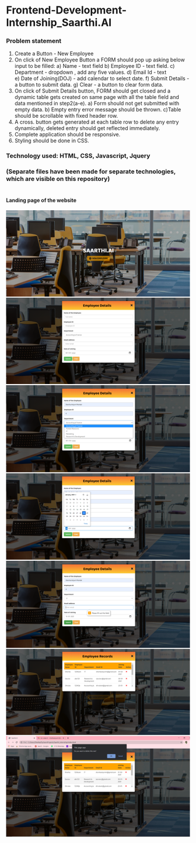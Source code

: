 # Frontend-Development-Internship_Saarthi.AI

<h3><b>Problem statement</b></h3>

1. Create a Button - New Employee 
2. On click of New Employee Button a FORM should pop up asking below input to be filled: 
a) Name - text field 
b) Employee ID - text field. 
c) Department - dropdown , add any five values. 
d) Email Id - text  
e) Date of Joining(DOJ) - add calendar to select date. 
f) Submit Details - a button to submit data. 
g) Clear - a button to clear form data. 
3. On click of Submit Details button, FORM should get closed and a dynamic table gets  created on same page with all the table field and data mentioned in step2(a-e). 
a) Form should not get submitted with empty data. 
b) Empty entry error message should be thrown. 
c)Table should be scrollable with fixed header row. 
4. A cross. button gets generated at each table row to delete any entry dynamically, deleted  entry should get reflected immediately. 
5. Complete application should be responsive. 
6. Styling should be done in CSS. 

<h3>Technology used: HTML, CSS, Javascript, Jquery<h3> (Separate files have been made for separate technologies, which are visible on this repository) <br>
  <br>
  
  <h4> Landing page of the website </h4>

<img src="https://github.com/sharika-anjum/Frontend-Development-Internship_Saarthi.AI/blob/main/Results/landing%20page.png"> 


<img src="https://github.com/sharika-anjum/Frontend-Development-Internship_Saarthi.AI/blob/main/Results/Page%202.png"> 


<img src="https://github.com/sharika-anjum/Frontend-Development-Internship_Saarthi.AI/blob/main/Results/Page%203.png"> 


<img src="https://github.com/sharika-anjum/Frontend-Development-Internship_Saarthi.AI/blob/main/Results/Page%204.png"> 


<img src="https://github.com/sharika-anjum/Frontend-Development-Internship_Saarthi.AI/blob/main/Results/Page%205.png"> 


<img src="https://github.com/sharika-anjum/Frontend-Development-Internship_Saarthi.AI/blob/main/Results/Page%206.png"> 


<img src="https://github.com/sharika-anjum/Frontend-Development-Internship_Saarthi.AI/blob/main/Results/Page%207.png"> 

